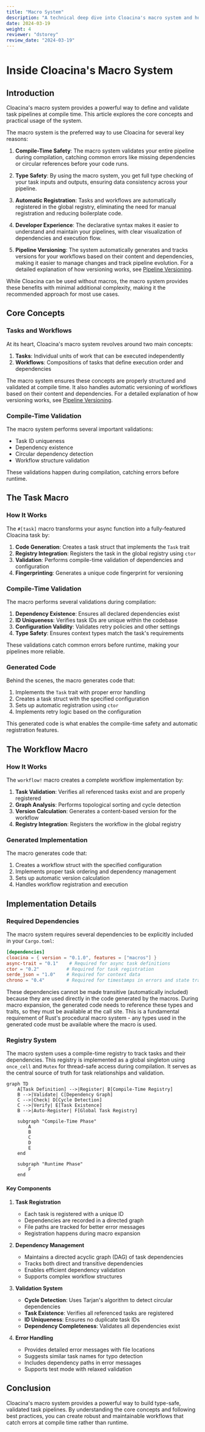 ```yaml
---
title: "Macro System"
description: "A technical deep dive into Cloacina's macro system and how it works"
date: 2024-03-19
weight: 4
reviewer: "dstorey"
review_date: "2024-03-19"
---
```


# Inside Cloacina's Macro System

## Introduction

Cloacina's macro system provides a powerful way to define and validate task pipelines at compile time. This article explores the core concepts and practical usage of the system.

The macro system is the preferred way to use Cloacina for several key reasons:

1. **Compile-Time Safety**: The macro system validates your entire pipeline during compilation, catching common errors like missing dependencies or circular references before your code runs.

2. **Type Safety**: By using the macro system, you get full type checking of your task inputs and outputs, ensuring data consistency across your pipeline.

3. **Automatic Registration**: Tasks and workflows are automatically registered in the global registry, eliminating the need for manual registration and reducing boilerplate code.

4. **Developer Experience**: The declarative syntax makes it easier to understand and maintain your pipelines, with clear visualization of dependencies and execution flow.

5. **Pipeline Versioning**: The system automatically generates and tracks versions for your workflows based on their content and dependencies, making it easier to manage changes and track pipeline evolution. For a detailed explanation of how versioning works, see [Pipeline Versioning](pipeline-versioning.md).

While Cloacina can be used without macros, the macro system provides these benefits with minimal additional complexity, making it the recommended approach for most use cases.

## Core Concepts

### Tasks and Workflows

At its heart, Cloacina's macro system revolves around two main concepts:

1. **Tasks**: Individual units of work that can be executed independently
2. **Workflows**: Compositions of tasks that define execution order and dependencies

The macro system ensures these concepts are properly structured and validated at compile time. It also handles automatic versioning of workflows based on their content and dependencies. For a detailed explanation of how versioning works, see [Pipeline Versioning](pipeline-versioning.md).

### Compile-Time Validation

The macro system performs several important validations:

- Task ID uniqueness
- Dependency existence
- Circular dependency detection
- Workflow structure validation

These validations happen during compilation, catching errors before runtime.

## The Task Macro

### How It Works

The `#[task]` macro transforms your async function into a fully-featured Cloacina task by:

1. **Code Generation**: Creates a task struct that implements the `Task` trait
2. **Registry Integration**: Registers the task in the global registry using `ctor`
3. **Validation**: Performs compile-time validation of dependencies and configuration
4. **Fingerprinting**: Generates a unique code fingerprint for versioning

### Compile-Time Validation

The macro performs several validations during compilation:

1. **Dependency Existence**: Ensures all declared dependencies exist
2. **ID Uniqueness**: Verifies task IDs are unique within the codebase
3. **Configuration Validity**: Validates retry policies and other settings
4. **Type Safety**: Ensures context types match the task's requirements

These validations catch common errors before runtime, making your pipelines more reliable.

### Generated Code

Behind the scenes, the macro generates code that:

1. Implements the `Task` trait with proper error handling
2. Creates a task struct with the specified configuration
3. Sets up automatic registration using `ctor`
4. Implements retry logic based on the configuration

This generated code is what enables the compile-time safety and automatic registration features.

## The Workflow Macro

### How It Works

The `workflow!` macro creates a complete workflow implementation by:

1. **Task Validation**: Verifies all referenced tasks exist and are properly registered
2. **Graph Analysis**: Performs topological sorting and cycle detection
3. **Version Calculation**: Generates a content-based version for the workflow
4. **Registry Integration**: Registers the workflow in the global registry

### Generated Implementation

The macro generates code that:
1. Creates a workflow struct with the specified configuration
2. Implements proper task ordering and dependency management
3. Sets up automatic version calculation
4. Handles workflow registration and execution

## Implementation Details

### Required Dependencies

The macro system requires several dependencies to be explicitly included in your `Cargo.toml`:

```toml
[dependencies]
cloacina = { version = "0.1.0", features = ["macros"] }
async-trait = "0.1"    # Required for async task definitions
ctor = "0.2"          # Required for task registration
serde_json = "1.0"    # Required for context data
chrono = "0.4"        # Required for timestamps in errors and state tracking
```

These dependencies cannot be made transitive (automatically included) because they are used directly in the code generated by the macros. During macro expansion, the generated code needs to reference these types and traits, so they must be available at the call site. This is a fundamental requirement of Rust's procedural macro system - any types used in the generated code must be available where the macro is used.

### Registry System

The macro system uses a compile-time registry to track tasks and their dependencies. This registry is implemented as a global singleton using `once_cell` and `Mutex` for thread-safe access during compilation. It serves as the central source of truth for task relationships and validation.

```mermaid
graph TD
    A[Task Definition] -->|Register| B[Compile-Time Registry]
    B -->|Validate| C[Dependency Graph]
    C -->|Check| D[Cycle Detection]
    C -->|Verify| E[Task Existence]
    B -->|Auto-Register| F[Global Task Registry]

    subgraph "Compile-Time Phase"
        A
        B
        C
        D
        E
    end

    subgraph "Runtime Phase"
        F
    end
```

#### Key Components

1. **Task Registration**
   - Each task is registered with a unique ID
   - Dependencies are recorded in a directed graph
   - File paths are tracked for better error messages
   - Registration happens during macro expansion

2. **Dependency Management**
   - Maintains a directed acyclic graph (DAG) of task dependencies
   - Tracks both direct and transitive dependencies
   - Enables efficient dependency validation
   - Supports complex workflow structures

3. **Validation System**
   - **Cycle Detection**: Uses Tarjan's algorithm to detect circular dependencies
   - **Task Existence**: Verifies all referenced tasks are registered
   - **ID Uniqueness**: Ensures no duplicate task IDs
   - **Dependency Completeness**: Validates all dependencies exist

4. **Error Handling**
   - Provides detailed error messages with file locations
   - Suggests similar task names for typo detection
   - Includes dependency paths in error messages
   - Supports test mode with relaxed validation


## Conclusion

Cloacina's macro system provides a powerful way to build type-safe, validated task pipelines. By understanding the core concepts and following best practices, you can create robust and maintainable workflows that catch errors at compile time rather than runtime.
